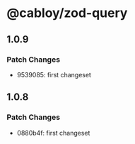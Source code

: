# @cabloy/zod-query

## 1.0.9

### Patch Changes

- 9539085: first changeset

## 1.0.8

### Patch Changes

- 0880b4f: first changeset
